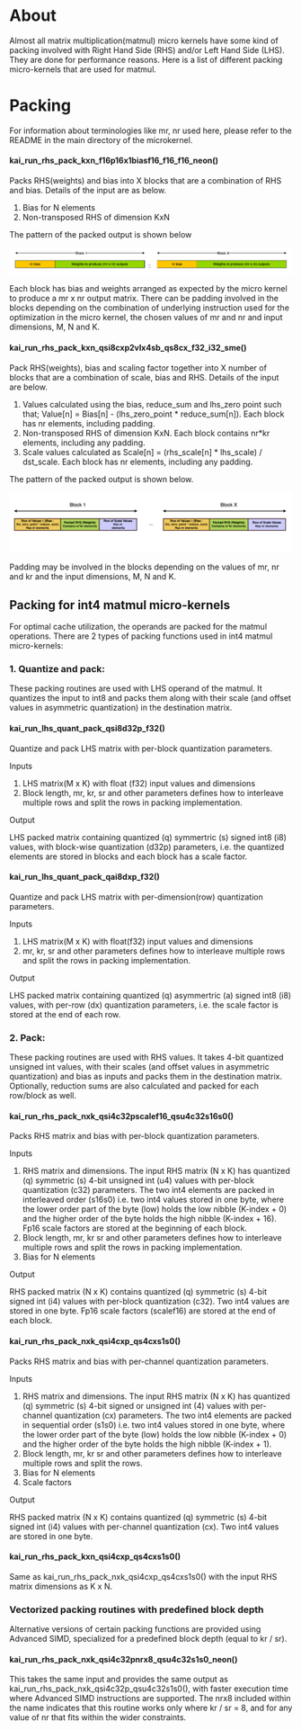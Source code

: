 <!--
    SPDX-FileCopyrightText: Copyright 2024-2025 Arm Limited and/or its affiliates <open-source-office@arm.com>

    SPDX-License-Identifier: Apache-2.0
-->

# About

Almost all matrix multiplication(matmul) micro kernels have some kind of packing involved with Right Hand Side (RHS) and/or Left Hand Side (LHS). They are done for performance
reasons. Here is a list of different packing micro-kernels that are used for matmul.

# Packing

For information about terminologies like mr, nr used here, please refer to the README in the main directory of the microkernel.

#### kai_run_rhs_pack_kxn_f16p16x1biasf16_f16_f16_neon()

Packs RHS(weights) and bias into X blocks that are a combination of RHS and bias. Details of the input are as below.

1. Bias for N elements
1. Non-transposed RHS of dimension KxN

The pattern of the packed output is shown below

![rhs_pack_pattern_1](../../../../docs/imgs/kai_rhs_packing_pattern_1.png)</br>

Each block has bias and weights arranged as expected by the micro kernel to produce a mr x nr output matrix. There can be padding involved in the blocks depending on the combination of underlying instruction used for the optimization in the micro kernel, the chosen values of mr and nr and input dimensions, M, N and K.

#### kai_run_rhs_pack_kxn_qsi8cxp2vlx4sb_qs8cx_f32_i32_sme()

Pack RHS(weights), bias and scaling factor together into X number of blocks that are a combination of scale, bias and RHS. Details of the input are below.

1. Values calculated using the bias, reduce_sum and lhs_zero point such that;  Value\[n\] = Bias\[n\] - (lhs_zero_point * reduce_sum\[n\]). Each block has nr elements, including padding.
1. Non-transposed RHS of dimension KxN. Each block contains nr\*kr elements, including any padding.
1. Scale values calculated as Scale\[n\] = (rhs_scale\[n\] * lhs_scale) / dst_scale. Each block has nr elements, including any padding.

The pattern of the packed output is shown below.

![rhs_pack_pattern_2](../../../../docs/imgs/kai_rhs_packing_pattern_2.png)</br>

Padding may be involved in the blocks depending on the values of mr, nr and kr and the input dimensions, M, N and K.

## Packing for int4 matmul micro-kernels

For optimal cache utilization, the operands are packed for the matmul operations. There are 2 types of packing functions used in int4 matmul micro-kernels:

### 1. Quantize and pack:

These packing routines are used with LHS operand of the matmul. It quantizes the input to int8 and packs them along with their scale (and offset values in asymmetric quantization) in the destination matrix.

#### kai_run_lhs_quant_pack_qsi8d32p_f32()

Quantize and pack LHS matrix with per-block quantization parameters.

Inputs

1. LHS matrix(M x K) with float (f32) input values and dimensions
1. Block length, mr, kr, sr and other parameters defines how to interleave multiple rows and split the rows in packing implementation.

Output

LHS packed matrix containing quantized (q) symmertric (s) signed int8 (i8) values, with block-wise quantization (d32p) parameters, i.e. the quantized elements are stored in blocks and each block has a scale factor.

#### kai_run_lhs_quant_pack_qai8dxp_f32()

Quantize and pack LHS matrix with per-dimension(row) quantization parameters.

Inputs

1. LHS matrix(M x K) with float(f32) input values and dimensions
1. mr, kr, sr and other parameters defines how to interleave multiple rows and split the rows in packing implementation.

Output

LHS packed matrix containing quantized (q) asymmertric (a) signed int8 (i8) values, with per-row (dx) quantization parameters, i.e. the scale factor is stored at the end of each row.

### 2. Pack:

These packing routines are used with RHS values. It takes 4-bit quantized unsigned int values, with their scales (and offset values in asymmetric quantization) and bias as inputs and packs them in the destination matrix. Optionally, reduction sums are also calculated and packed for each row/block as well.

#### kai_run_rhs_pack_nxk_qsi4c32pscalef16_qsu4c32s16s0()

Packs RHS matrix and bias with per-block quantization parameters.

Inputs

1. RHS matrix and dimensions. The input RHS matrix (N x K) has quantized (q) symmetric (s) 4-bit unsigned int (u4) values with per-block quantization (c32) parameters. The two int4 elements are packed in interleaved order (s16s0) i.e. two int4 values stored in one byte, where the lower order part of the byte (low) holds the low nibble (K-index + 0) and the higher order of the byte holds the high nibble (K-index + 16). Fp16 scale factors are stored at the beginning of each block.
1. Block length, mr, kr sr and other parameters defines how to interleave multiple rows and split the rows in packing implementation.
1. Bias for N elements

Output

RHS packed matrix (N x K) contains quantized (q) symmetric (s) 4-bit signed int (i4) values with per-block quantization (c32). Two int4 values are stored in one byte. Fp16 scale factors (scalef16) are stored at the end of each block.

#### kai_run_rhs_pack_nxk_qsi4cxp_qs4cxs1s0()

Packs RHS matrix and bias with per-channel quantization parameters.

Inputs

1. RHS matrix and dimensions. The input RHS matrix (N x K) has quantized (q) symmetric (s) 4-bit signed or unsigned int (4) values with per-channel quantization (cx) parameters. The two int4 elements are packed in sequential order (s1s0) i.e. two int4 values stored in one byte, where the lower order part of the byte (low) holds the low nibble (K-index + 0) and the higher order of the byte holds the high nibble (K-index + 1).
1. Block length, mr, kr sr and other parameters defines how to interleave multiple rows and split the rows.
1. Bias for N elements
1. Scale factors

Output

RHS packed matrix (N x K) contains quantized (q) symmetric (s) 4-bit signed int (i4) values with per-channel quantization (cx). Two int4 values are stored in one byte.

#### kai_run_rhs_pack_kxn_qsi4cxp_qs4cxs1s0()

Same as kai_run_rhs_pack_nxk_qsi4cxp_qs4cxs1s0() with the input RHS matrix dimensions as K x N.

### Vectorized packing routines with predefined block depth

Alternative versions of certain packing functions are provided using Advanced SIMD, specialized for a predefined block depth (equal to kr / sr).

#### kai_run_rhs_pack_nxk_qsi4c32pnrx8_qsu4c32s1s0_neon()

This takes the same input and provides the same output as kai_run_rhs_pack_nxk_qsi4c32p_qsu4c32s1s0(), with faster execution time where Advanced SIMD instructions are supported. The nrx8 included within the name indicates that this routine works only where kr / sr = 8, and for any value of nr that fits within the wider constraints.
